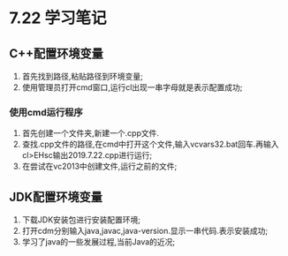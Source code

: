 ﻿# 7.22 学习笔记

## C++配置环境变量
1. 首先找到路径,粘贴路径到环境变量;
2. 使用管理员打开cmd窗口,运行cl出现一串字母就是表示配置成功;
### 使用cmd运行程序
1. 首先创建一个文件夹,新建一个.cpp文件.
2. 查找.cpp文件的路径,在cmd中打开这个文件,输入vcvars32.bat回车.再输入cl>EHsc输出2019.7.22.cpp进行运行;
3. 在尝试在vc2013中创建文件,运行之前的文件;

## JDK配置环境变量
1. 下载JDK安装包进行安装配置环境;
2. 打开cdm分别输入java,javac,java-version.显示一串代码.表示安装成功;
3. 学习了java的一些发展过程,当前Java的近况;